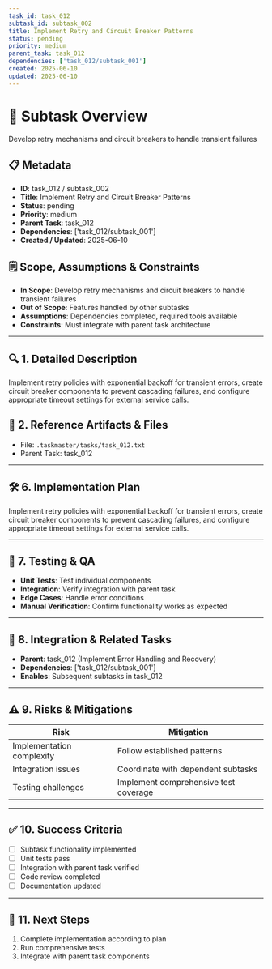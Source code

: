 ```yaml
---
task_id: task_012
subtask_id: subtask_002
title: Implement Retry and Circuit Breaker Patterns
status: pending
priority: medium
parent_task: task_012
dependencies: ['task_012/subtask_001']
created: 2025-06-10
updated: 2025-06-10
---
```


# 🎯 Subtask Overview
Develop retry mechanisms and circuit breakers to handle transient failures

## 📋 Metadata
- **ID**: task_012 / subtask_002
- **Title**: Implement Retry and Circuit Breaker Patterns
- **Status**: pending
- **Priority**: medium
- **Parent Task**: task_012
- **Dependencies**: ['task_012/subtask_001']
- **Created / Updated**: 2025-06-10

## 🗒️ Scope, Assumptions & Constraints
- **In Scope**: Develop retry mechanisms and circuit breakers to handle transient failures
- **Out of Scope**: Features handled by other subtasks
- **Assumptions**: Dependencies completed, required tools available
- **Constraints**: Must integrate with parent task architecture

---

## 🔍 1. Detailed Description
Implement retry policies with exponential backoff for transient errors, create circuit breaker components to prevent cascading failures, and configure appropriate timeout settings for external service calls.

## 📁 2. Reference Artifacts & Files
- File: `.taskmaster/tasks/task_012.txt`
- Parent Task: task_012

---

## 🛠️ 6. Implementation Plan
Implement retry policies with exponential backoff for transient errors, create circuit breaker components to prevent cascading failures, and configure appropriate timeout settings for external service calls.

---

## 🧪 7. Testing & QA
- **Unit Tests**: Test individual components
- **Integration**: Verify integration with parent task
- **Edge Cases**: Handle error conditions
- **Manual Verification**: Confirm functionality works as expected

---

## 🔗 8. Integration & Related Tasks
- **Parent**: task_012 (Implement Error Handling and Recovery)
- **Dependencies**: ['task_012/subtask_001']
- **Enables**: Subsequent subtasks in task_012

---

## ⚠️ 9. Risks & Mitigations
| Risk | Mitigation |
|------|------------|
| Implementation complexity | Follow established patterns |
| Integration issues | Coordinate with dependent subtasks |
| Testing challenges | Implement comprehensive test coverage |

---

## ✅ 10. Success Criteria
- [ ] Subtask functionality implemented
- [ ] Unit tests pass
- [ ] Integration with parent task verified
- [ ] Code review completed
- [ ] Documentation updated

---

## 🚀 11. Next Steps
1. Complete implementation according to plan
2. Run comprehensive tests
3. Integrate with parent task components
